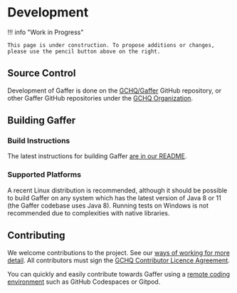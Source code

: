 # Development

!!! info "Work in Progress"

    This page is under construction. To propose additions or changes, please use the pencil button above on the right.

## Source Control

Development of Gaffer is done on the
[GCHQ/Gaffer](https://github.com/gchq/Gaffer) GitHub repository, or other Gaffer
GitHub repositories under the [GCHQ
Organization](https://github.com/orgs/gchq/repositories).

## Building Gaffer

### Build Instructions

The latest instructions for building Gaffer [are in our
README](https://github.com/gchq/Gaffer/blob/develop/README.md#building-and-deploying).

### Supported Platforms

A recent Linux distribution is recommended, although it should be possible to
build Gaffer on any system which has the latest version of Java 8 or 11 (the
Gaffer codebase uses Java 8). Running tests on Windows is not recommended due to
complexities with native libraries.

## Contributing

We welcome contributions to the project. See our [ways of working for more
detail](ways-of-working.md). All contributors must sign the [GCHQ Contributor
Licence Agreement](https://cla-assistant.io/gchq/Gaffer).

You can quickly and easily contribute towards Gaffer using a [remote coding
environment](remote-coding-environments.md) such as GitHub Codespaces or Gitpod.
